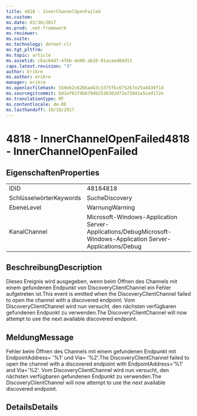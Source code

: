 ```yaml
---
title: 4818 - InnerChannelOpenFailed
ms.custom: 
ms.date: 03/30/2017
ms.prod: .net-framework
ms.reviewer: 
ms.suite: 
ms.technology: dotnet-clr
ms.tgt_pltfrm: 
ms.topic: article
ms.assetid: c8ac6447-4fbb-4e08-ab26-91acae48dd11
caps.latest.revision: "3"
author: Erikre
ms.author: erikre
manager: erikre
ms.openlocfilehash: 550eb2c6266ad43c3375fbc675267e25a8430f1d
ms.sourcegitcommit: bd1ef61f4bb794b25383d3d72e71041a5ced172e
ms.translationtype: MT
ms.contentlocale: de-DE
ms.lasthandoff: 10/18/2017
---
```

# <a name="4818---innerchannelopenfailed"></a><span data-ttu-id="1b6b2-102">4818 - InnerChannelOpenFailed</span><span class="sxs-lookup"><span data-stu-id="1b6b2-102">4818 - InnerChannelOpenFailed</span></span>
## <a name="properties"></a><span data-ttu-id="1b6b2-103">Eigenschaften</span><span class="sxs-lookup"><span data-stu-id="1b6b2-103">Properties</span></span>  
  
|||  
|-|-|  
|<span data-ttu-id="1b6b2-104">ID</span><span class="sxs-lookup"><span data-stu-id="1b6b2-104">ID</span></span>|<span data-ttu-id="1b6b2-105">4818</span><span class="sxs-lookup"><span data-stu-id="1b6b2-105">4818</span></span>|  
|<span data-ttu-id="1b6b2-106">Schlüsselwörter</span><span class="sxs-lookup"><span data-stu-id="1b6b2-106">Keywords</span></span>|<span data-ttu-id="1b6b2-107">Suche</span><span class="sxs-lookup"><span data-stu-id="1b6b2-107">Discovery</span></span>|  
|<span data-ttu-id="1b6b2-108">Ebene</span><span class="sxs-lookup"><span data-stu-id="1b6b2-108">Level</span></span>|<span data-ttu-id="1b6b2-109">Warnung</span><span class="sxs-lookup"><span data-stu-id="1b6b2-109">Warning</span></span>|  
|<span data-ttu-id="1b6b2-110">Kanal</span><span class="sxs-lookup"><span data-stu-id="1b6b2-110">Channel</span></span>|<span data-ttu-id="1b6b2-111">Microsoft-Windows-Application Server-Applications/Debug</span><span class="sxs-lookup"><span data-stu-id="1b6b2-111">Microsoft-Windows-Application Server-Applications/Debug</span></span>|  
  
## <a name="description"></a><span data-ttu-id="1b6b2-112">Beschreibung</span><span class="sxs-lookup"><span data-stu-id="1b6b2-112">Description</span></span>  
 <span data-ttu-id="1b6b2-113">Dieses Ereignis wird ausgegeben, wenn beim Öffnen des Channels mit einem gefundenen Endpunkt von DiscoveryClientChannel ein Fehler aufgetreten ist.</span><span class="sxs-lookup"><span data-stu-id="1b6b2-113">This event is emitted when the DiscoveryClientChannel failed to open the channel with a discovered endpoint.</span></span> <span data-ttu-id="1b6b2-114">Vom DiscoveryClientChannel wird nun versucht, den nächsten verfügbaren gefundenen Endpunkt zu verwenden.</span><span class="sxs-lookup"><span data-stu-id="1b6b2-114">The DiscoveryClientChannel will now attempt to use the next available discovered endpoint.</span></span>  
  
## <a name="message"></a><span data-ttu-id="1b6b2-115">Meldung</span><span class="sxs-lookup"><span data-stu-id="1b6b2-115">Message</span></span>  
 <span data-ttu-id="1b6b2-116">Fehler beim Öffnen des Channels mit einem gefundenen Endpunkt mit EndpointAddress= '%1' und Via= '%2'.</span><span class="sxs-lookup"><span data-stu-id="1b6b2-116">The DiscoveryClientChannel failed to open the channel with a discovered endpoint with EndpointAddress='%1' and Via='%2'.</span></span> <span data-ttu-id="1b6b2-117">Vom DiscoveryClientChannel wird nun versucht, den nächsten verfügbaren gefundenen Endpunkt zu verwenden.</span><span class="sxs-lookup"><span data-stu-id="1b6b2-117">The DiscoveryClientChannel will now attempt to use the next available discovered endpoint.</span></span>  
  
## <a name="details"></a><span data-ttu-id="1b6b2-118">Details</span><span class="sxs-lookup"><span data-stu-id="1b6b2-118">Details</span></span>
